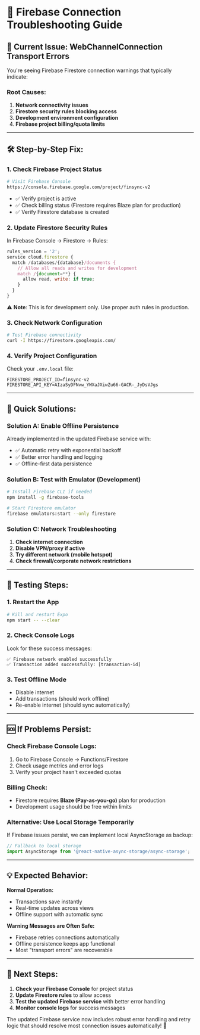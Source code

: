# 🔧 Firebase Connection Troubleshooting Guide

## 🚨 Current Issue: WebChannelConnection Transport Errors

You're seeing Firebase Firestore connection warnings that typically indicate:

### Root Causes:
1. **Network connectivity issues**
2. **Firestore security rules blocking access**
3. **Development environment configuration**
4. **Firebase project billing/quota limits**

---

## 🛠️ Step-by-Step Fix:

### 1. **Check Firebase Project Status**
```bash
# Visit Firebase Console
https://console.firebase.google.com/project/finsync-v2
```
- ✅ Verify project is active
- ✅ Check billing status (Firestore requires Blaze plan for production)
- ✅ Verify Firestore database is created

### 2. **Update Firestore Security Rules**
In Firebase Console → Firestore → Rules:
```javascript
rules_version = '2';
service cloud.firestore {
  match /databases/{database}/documents {
    // Allow all reads and writes for development
    match /{document=**} {
      allow read, write: if true;
    }
  }
}
```
⚠️ **Note**: This is for development only. Use proper auth rules in production.

### 3. **Check Network Configuration**
```bash
# Test Firebase connectivity
curl -I https://firestore.googleapis.com/
```

### 4. **Verify Project Configuration**
Check your `.env.local` file:
```
FIRESTORE_PROJECT_ID=finsync-v2
FIRESTORE_API_KEY=AIzaSyDFNvw_YWXaJXiwZu66-GACR-_JyDsVJgs
```

---

## 🚀 Quick Solutions:

### Solution A: Enable Offline Persistence
Already implemented in the updated Firebase service with:
- ✅ Automatic retry with exponential backoff
- ✅ Better error handling and logging
- ✅ Offline-first data persistence

### Solution B: Test with Emulator (Development)
```bash
# Install Firebase CLI if needed
npm install -g firebase-tools

# Start Firestore emulator
firebase emulators:start --only firestore
```

### Solution C: Network Troubleshooting
1. **Check internet connection**
2. **Disable VPN/proxy if active**
3. **Try different network (mobile hotspot)**
4. **Check firewall/corporate network restrictions**

---

## 📱 Testing Steps:

### 1. **Restart the App**
```bash
# Kill and restart Expo
npm start -- --clear
```

### 2. **Check Console Logs**
Look for these success messages:
```
✅ Firebase network enabled successfully
✅ Transaction added successfully: [transaction-id]
```

### 3. **Test Offline Mode**
- Disable internet
- Add transactions (should work offline)
- Re-enable internet (should sync automatically)

---

## 🆘 If Problems Persist:

### Check Firebase Console Logs:
1. Go to Firebase Console → Functions/Firestore
2. Check usage metrics and error logs
3. Verify your project hasn't exceeded quotas

### Billing Check:
- Firestore requires **Blaze (Pay-as-you-go)** plan for production
- Development usage should be free within limits

### Alternative: Use Local Storage Temporarily
If Firebase issues persist, we can implement local AsyncStorage as backup:
```typescript
// Fallback to local storage
import AsyncStorage from '@react-native-async-storage/async-storage';
```

---

## 💡 Expected Behavior:

**Normal Operation:**
- Transactions save instantly
- Real-time updates across views
- Offline support with automatic sync

**Warning Messages are Often Safe:**
- Firebase retries connections automatically
- Offline persistence keeps app functional
- Most "transport errors" are recoverable

---

## 🎯 Next Steps:

1. **Check your Firebase Console** for project status
2. **Update Firestore rules** to allow access
3. **Test the updated Firebase service** with better error handling
4. **Monitor console logs** for success messages

The updated Firebase service now includes robust error handling and retry logic that should resolve most connection issues automatically! 🚀